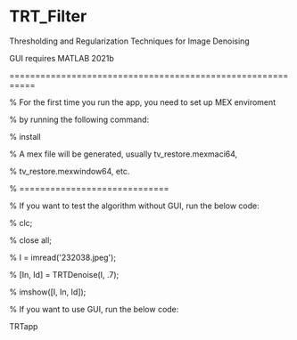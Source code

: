 # TRT_Filter
Thresholding and Regularization Techniques for Image Denoising

GUI requires MATLAB 2021b

===========================================================


% For the first time you run the app, you need to set up MEX enviroment 

% by running the following command:

% install

% A mex file will be generated, usually tv_restore.mexmaci64,

% tv_restore.mexwindow64, etc.


% =============================

% If you want to test the algorithm without GUI, run the below code:


% clc;

% close all;

% I = imread('232038.jpeg');

% [In, Id] = TRTDenoise(I, .7);

% imshow([I, In, Id]);


% If you want to use GUI, run the below code:

TRTapp
